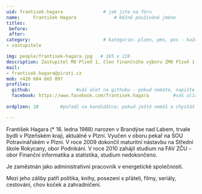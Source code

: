 ```yaml
---
uid: frantisek.hagara				# jak jste na fóru
name:     František Hagara  			# běžně používáné jméno
titles:
 before: 
 after: 
category:                 			# kategorie: plzen, pms, pos - každá na svůj řádek
- zastupitele

img: people/frantisek-hagara.jpg   # 165 x 220
description: Zastupitel MO Plzeň 1, člen finančního výboru ZMO Plzeň 1, člen bezpečnostní komise ZMO Plzeň 1 a Města Plzně, člen MS Plzeň   # kratký popis, max 160 znaků
mail:
- frantisek.hagara@pirati.cz
mob: +420 604 665 097
profiles:
  github:                 #váš účet na githubu - pokud nemáte, napište před to #
  facebook: https://www.facebook.com/frantisek.hagara		  #váš alias na facebooku - pokud nemáte, napište před to #
  
ordplzen: 10		#pořadí na kandidátce; pokud ještě nemáš a chystáš se kandidovat, napiš náhodné číslo větší než 10

--- 
```


František Hagara (* 16. ledna 1988) narozen v Brandýse nad Labem, trvale bydlí v Plzeňském kraji, aktuálně v Plzni. Vyučen v oboru pekař na SOU Potravinářském v Plzni. V roce 2009 dokončil maturitní nástavbu na Střední škole Rokycany, obor Podnikání. V roce 2010 zahájil studium na FAV ZČU - obor Finanční informatika a statistika, studium nedokončeno.

Je zaměstnán jako administrativní pracovník v energetické společnosti.

Mezi jeho záliby patří politika, knihy, posezení s přáteli, filmy, seriály, cestování, chov koček a zahradničení.
